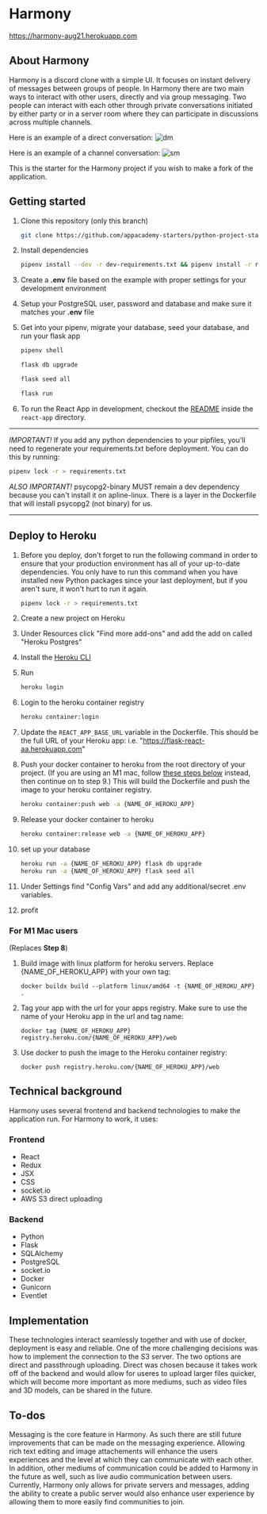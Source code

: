 # Harmony
https://harmony-aug21.herokuapp.com

## About Harmony

Harmony is a discord clone with a simple UI. It focuses on instant delivery of messages between groups of people. In Harmony there are two main ways to interact with other users, directly and via group messaging. Two people can interact with each other through private conversations initiated by either party or in a server room where they can participate in discussions across multiple channels.

Here is an example of a direct conversation:
![dm](https://bl3302files.storage.live.com/y4mTPd3XoKTYlI4b7NzT6uSCKbhNBfF7Pc0NKz7bkIC1TkGWRlIytSFTCsQBZ11RWQa9CoZ5_R7MHv1JOPXqq8GEGj7F5zHpZspkiHjHlB13GSqhNrLwf0HshOhA7rzjmvBbuoAQAZFQ3CqziVTp0lKW6giyINnAYoyd87lYWVpaEQfPOe75XJhdIzkOcO6ErMq?width=1920&height=1056&cropmode=none)

Here is an example of a channel conversation:
![sm](https://bl3302files.storage.live.com/y4mvE_c9KzCopqbspXH0A2ryvQv-HVTPaaw4NVTxap-LcELX3IqpSUCB3kyRv7auYGcjYtY0KFQgmHp1CGVBcCqptGnc99HDXe1PA-OhSbpB0O2htDtytJ52BZOD-8K_3T2zF8grMxKx_2xdWOt-lfOjDE4J46tAXG_bvsKV_c7P7w8shSPklIvacv0eCXCOPzu?width=1920&height=1053&cropmode=none)

This is the starter for the Harmony project if you wish to make a fork of the application.

## Getting started

1. Clone this repository (only this branch)

   ```bash
   git clone https://github.com/appacademy-starters/python-project-starter.git
   ```

2. Install dependencies

      ```bash
      pipenv install --dev -r dev-requirements.txt && pipenv install -r requirements.txt
      ```

3. Create a **.env** file based on the example with proper settings for your
   development environment
4. Setup your PostgreSQL user, password and database and make sure it matches your **.env** file

5. Get into your pipenv, migrate your database, seed your database, and run your flask app

   ```bash
   pipenv shell
   ```

   ```bash
   flask db upgrade
   ```

   ```bash
   flask seed all
   ```

   ```bash
   flask run
   ```

6. To run the React App in development, checkout the [README](./react-app/README.md) inside the `react-app` directory.

***
*IMPORTANT!*
   If you add any python dependencies to your pipfiles, you'll need to regenerate your requirements.txt before deployment.
   You can do this by running:

   ```bash
   pipenv lock -r > requirements.txt
   ```

*ALSO IMPORTANT!*
   psycopg2-binary MUST remain a dev dependency because you can't install it on apline-linux.
   There is a layer in the Dockerfile that will install psycopg2 (not binary) for us.
***

## Deploy to Heroku

1. Before you deploy, don't forget to run the following command in order to
ensure that your production environment has all of your up-to-date
dependencies. You only have to run this command when you have installed new
Python packages since your last deployment, but if you aren't sure, it won't
hurt to run it again.

   ```bash
   pipenv lock -r > requirements.txt
   ```

2. Create a new project on Heroku
3. Under Resources click "Find more add-ons" and add the add on called "Heroku Postgres"
4. Install the [Heroku CLI](https://devcenter.heroku.com/articles/heroku-command-line)
5. Run

   ```bash
   heroku login
   ```

6. Login to the heroku container registry

   ```bash
   heroku container:login
   ```

7. Update the `REACT_APP_BASE_URL` variable in the Dockerfile.
   This should be the full URL of your Heroku app: i.e. "https://flask-react-aa.herokuapp.com"
8. Push your docker container to heroku from the root directory of your project.
   (If you are using an M1 mac, follow [these steps below](#for-m1-mac-users) instead, then continue on to step 9.)
   This will build the Dockerfile and push the image to your heroku container registry.

   ```bash
   heroku container:push web -a {NAME_OF_HEROKU_APP}
   ```

9. Release your docker container to heroku

      ```bash
      heroku container:release web -a {NAME_OF_HEROKU_APP}
      ```

10. set up your database

      ```bash
      heroku run -a {NAME_OF_HEROKU_APP} flask db upgrade
      heroku run -a {NAME_OF_HEROKU_APP} flask seed all
      ```

11. Under Settings find "Config Vars" and add any additional/secret .env
variables.

12. profit

### For M1 Mac users

(Replaces **Step 8**)

1. Build image with linux platform for heroku servers. Replace
{NAME_OF_HEROKU_APP} with your own tag:

   ```bash=
   docker buildx build --platform linux/amd64 -t {NAME_OF_HEROKU_APP} .
   ```

2. Tag your app with the url for your apps registry. Make sure to use the name
of your Heroku app in the url and tag name:

   ```bash=2
   docker tag {NAME_OF_HEROKU_APP} registry.heroku.com/{NAME_OF_HEROKU_APP}/web
   ```

3. Use docker to push the image to the Heroku container registry:

   ```bash=3
   docker push registry.heroku.com/{NAME_OF_HEROKU_APP}/web
   ```
        
## Technical background

Harmony uses several frontend and backend technologies to make the application run. For Harmony to work, it uses:

### Frontend
- React
- Redux
- JSX
- CSS
- socket.io
- AWS S3 direct uploading

### Backend
- Python
- Flask
- SQLAlchemy
- PostgreSQL
- socket.io
- Docker
- Gunicorn
- Eventlet

## Implementation

These technologies interact seamlessly together and with use of docker, deployment is easy and reliable. One of the more challenging decisions was how to implement the connection to the S3 server. The two options are direct and passthrough uploading. Direct was chosen because it takes work off of the backend and would allow for useres to upload larger files quicker, which will become more important as more mediums, such as video files and 3D models, can be shared in the future.

## To-dos
Messaging is the core feature in Harmony. As such there are still future improvements that can be made on the messaging experience. Allowing rich text editing and image attachements will enhance the users experiences and the level at which they can communicate with each other. In addition, other mediums of communication could be added to Harmony in the future as well, such as live audio communication between users. Currently, Harmony only allows for private servers and messages, adding the ability to create a public server would also enhance user experience by allowing them to more easily find communities to join.

